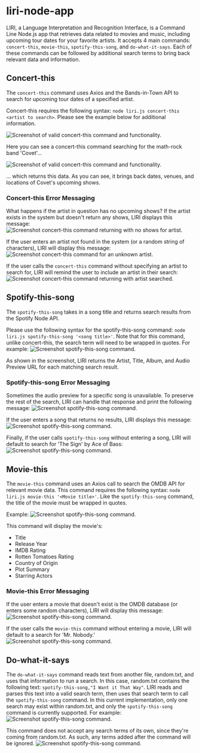 # liri-node-app

LIRI, a Language Interpretation and Recognition Interface, is a Command Line Node.js app that retrieves data related to movies and music, including upcoming tour dates for your favorite artists. It accepts 4 main commands: `concert-this`, `movie-this`, `spotify-this-song`, and `do-what-it-says`. Each of these commands can be followed by additional search terms to bring back relevant data and information.

## Concert-this 
The `concert-this` command uses Axios and the Bands-in-Town API to search for upcoming tour dates of a specified artist.

Concert-this requires the following syntax: `node liri.js concert-this <artist to search>`. Please see the example below for additional information.

![Screenshot of valid concert-this command and functionality.](assets/concert-this_command.png "")

Here you can see a concert-this command searching for the math-rock band 'Covet'...

![Screenshot of valid concert-this command and functionality.](assets/concert-this_response.png "")

... which returns this data. As you can see, it brings back dates, venues, and locations of Covet's upcoming shows.

### Concert-this Error Messaging
What happens if the artist in question has no upcoming shows? If the artist exists in the system but doesn't return any shows, LIRI displays this message:
![Screenshot concert-this command returning with no shows for artist.](assets/concert-this_error-no-shows.png "")

If the user enters an artist not found in the system (or a random string of characters), LIRI will display this message:
![Screenshot concert-this command for an unknown artist.](assets/concert-this_error-not-found.png "")

If the user calls the `concert-this` command without specifying an artist to search for, LIRI will remind the user to include an artist in their search:
![Screenshot concert-this command returning with artist searched.](assets/concert-this_error-no-artist.png "")


## Spotify-this-song
The `spotify-this-song` takes in a song title and returns search results from the Spotify Node API.

Please use the following syntax for the spotify-this-song command: `node liri.js spotify-this-song '<song title>'`. Note that for this command, unlike concert-this, the search term will need to be wrapped in quotes. For example:
![Screenshot spotify-this-song command.](assets/spotify-this-song_valid-search.png "")

As shown in the screenshot, LIRI returns the Artist, Title, Album, and Audio Preview URL for each matching search result.

### Spotify-this-song Error Messaging 
Sometimes the audio preview for a specific song is unavailable. To preserve the rest of the search, LIRI can handle that response and print the following message:
![Screenshot spotify-this-song command.](assets/spotify-this-song_error-no-preview.png "")

If the user enters a song that returns no results, LIRI displays this message:
![Screenshot spotify-this-song command.](assets/spotify-this-song_error-no-results.png "")

Finally, if the user calls `spotify-this-song` without entering a song, LIRI will default to search for 'The Sign' by Ace of Bass:
![Screenshot spotify-this-song command.](assets/spotify-this-song_error-no-song.png "")


## Movie-this
The `movie-this` command uses an Axios call to search the OMDB API for relevant movie data. This command requires the following syntax: `node liri.js movie-this '<Movie title>'`. Like the `spotify-this-song` command, the title of the movie must be wrapped in quotes.

Example: 
![Screenshot spotify-this-song command.](assets/movie-this_valid-search.png "")

This command will display the movie's:
* Title
* Release Year
* IMDB Rating
* Rotten Tomatoes Rating
* Country of Origin
* Plot Summary
* Starring Actors

### Movie-this Error Messaging
If the user enters a movie that doesn't exist is the OMDB database (or enters some random characters), LIRI will display this message:
![Screenshot spotify-this-song command.](assets/movie-this_error-no-results.png "")

If the user calls the `movie-this` command without entering a movie, LIRI will default to a search for 'Mr. Nobody.'
![Screenshot spotify-this-song command.](assets/movie-this_error-no-movie.png "")


## Do-what-it-says
The `do-what-it-says` command reads text from another file, random.txt, and uses that information to run a search. In this case, random.txt contains the following text: `spotify-this-song,"I Want it That Way"`. LIRI reads and parses this text into a valid search term, then uses that search term to call the `spotify-this-song` command. In this current implementation, only one search may exist within random.txt, and only the `spotify-this-song` command is currently supported. For example:
![Screenshot spotify-this-song command.](assets/do-what-it-says_valid-search.png "")

This command does not accept any search terms of its own, since they're coming from random.txt. As such, any terms added after the command will be ignored.
![Screenshot spotify-this-song command.](assets/do-what-it-says_ignored-search-term.png "")
